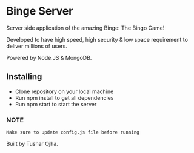 # Binge Server
Server side application of the amazing Binge: The Bingo Game! 

Developed to have high speed, high security & low space requirement to deliver millions of users.

Powered by Node.JS & MongoDB.

## Installing
- Clone repository on your local machine
- Run npm install to get all dependencies
- Run npm start to start the server

### NOTE
`Make sure to update config.js file before running`

Built by Tushar Ojha.
